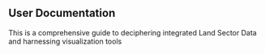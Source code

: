 ## User Documentation
This is a comprehensive guide to deciphering integrated Land Sector Data and harnessing visualization tools
